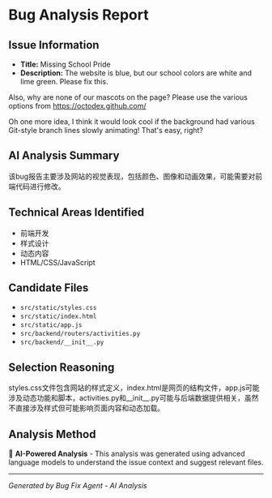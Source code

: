 # Bug Analysis Report

## Issue Information
- **Title:** Missing School Pride
- **Description:** The website is blue, but our school colors are white and lime green. Please fix this.

Also, why are none of our mascots on the page?
Please use the various options from https://octodex.github.com/

Oh one more idea, I think it would look cool if the background had various Git-style branch lines slowly animating! That's easy, right?

## AI Analysis Summary
该bug报告主要涉及网站的视觉表现，包括颜色、图像和动画效果，可能需要对前端代码进行修改。

## Technical Areas Identified
- 前端开发
- 样式设计
- 动态内容
- HTML/CSS/JavaScript

## Candidate Files
- `src/static/styles.css`
- `src/static/index.html`
- `src/static/app.js`
- `src/backend/routers/activities.py`
- `src/backend/__init__.py`

## Selection Reasoning
styles.css文件包含网站的样式定义，index.html是网页的结构文件，app.js可能涉及动态功能和脚本，activities.py和__init__.py可能与后端数据提供相关，虽然不直接涉及样式但可能影响页面内容和动态加载。

## Analysis Method
🤖 **AI-Powered Analysis** - This analysis was generated using advanced language models to understand the issue context and suggest relevant files.

---
*Generated by Bug Fix Agent - AI Analysis*
